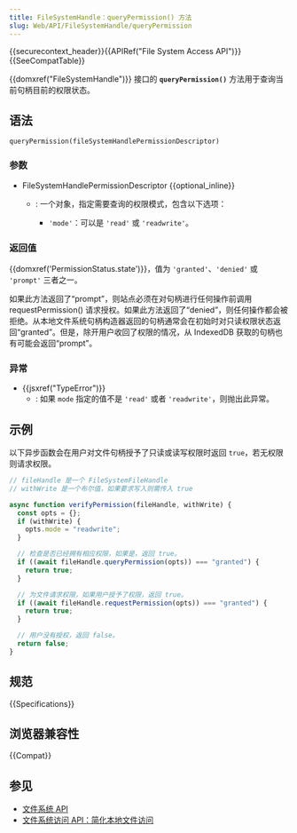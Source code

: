 ```yaml
---
title: FileSystemHandle：queryPermission() 方法
slug: Web/API/FileSystemHandle/queryPermission
---
```


{{securecontext_header}}{{APIRef("File System Access API")}}{{SeeCompatTable}}

{{domxref("FileSystemHandle")}} 接口的 **`queryPermission()`** 方法用于查询当前句柄目前的权限状态。

## 语法

```js-nolint
queryPermission(fileSystemHandlePermissionDescriptor)
```

### 参数

- FileSystemHandlePermissionDescriptor {{optional_inline}}

  - : 一个对象，指定需要查询的权限模式，包含以下选项：

    - `'mode'`：可以是 `'read'` 或 `'readwrite'`。

### 返回值

{{domxref('PermissionStatus.state')}}，值为 `'granted'`、`'denied'` 或 `'prompt'` 三者之一。

如果此方法返回了“prompt”，则站点必须在对句柄进行任何操作前调用 requestPermission() 请求授权。如果此方法返回了“denied”，则任何操作都会被拒绝。从本地文件系统句柄构造器返回的句柄通常会在初始时对只读权限状态返回“granted”。但是，除开用户收回了权限的情况，从 IndexedDB 获取的句柄也有可能会返回“prompt”。

### 异常

- {{jsxref("TypeError")}}
  - : 如果 `mode` 指定的值不是 `'read'` 或者 `'readwrite'`，则抛出此异常。

## 示例

以下异步函数会在用户对文件句柄授予了只读或读写权限时返回 `true`，若无权限则请求权限。

```js
// fileHandle 是一个 FileSystemFileHandle
// withWrite 是一个布尔值，如果要求写入则需传入 true

async function verifyPermission(fileHandle, withWrite) {
  const opts = {};
  if (withWrite) {
    opts.mode = "readwrite";
  }

  // 检查是否已经拥有相应权限，如果是，返回 true。
  if ((await fileHandle.queryPermission(opts)) === "granted") {
    return true;
  }

  // 为文件请求权限，如果用户授予了权限，返回 true。
  if ((await fileHandle.requestPermission(opts)) === "granted") {
    return true;
  }

  // 用户没有授权，返回 false。
  return false;
}
```

## 规范

{{Specifications}}

## 浏览器兼容性

{{Compat}}

## 参见

- [文件系统 API](/zh-CN/docs/Web/API/File_System_API)
- [文件系统访问 API：简化本地文件访问](https://developer.chrome.com/articles/file-system-access/)
